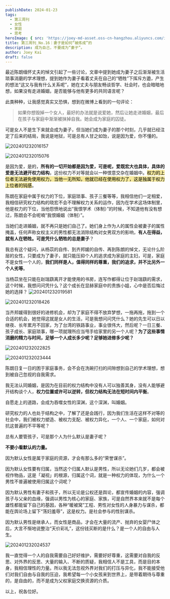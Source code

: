 ```yaml
---
publishDate: 2024-01-23
tags:
  - 第三周刊
  - 女性
  - 家庭
  - 思考
heroImage: { src: 'https://joey-md-asset.oss-cn-hangzhou.aliyuncs.com/img/202401232013641.jpeg', inferSize: true}
title: 第三周刊_No.16｜妻子是如何“被炼成”的
description: 成为自己，不要成为“妻子”。
author: Joey Kai
draft: false
---
```

最近陈朗缅怀丈夫的悼文引起了一些讨论，文章中提到她成为妻子之后渐渐被生活琐事消磨的学术理想，提到她作为妻子看着丈夫在自己的“牺牲”下挥斥方遒，产生的想法“这又与我有什么关系呢”，她在丈夫与朋友畅谈哲学、社会时，也会暗暗地想，如果没有走进婚姻，是否能够与他有更多的共同语言呢？

此类种种，让我感觉真实又恐惧，想到在微博上看到的一句评论：
>如果你想毁掉一个女人，最好的办法就是说爱她，然后让她走进婚姻，最后在孩子与家庭中渐渐被抹掉自我。她会成为家庭的囚徒。

可是女人不是生下来就会成为妻子，但当她们成为妻子的那个时刻，几乎就已经注定了后来的结局，我说是地狱，可是总有人甘之如饴，说是因为爱，你不懂的。

![202401232016157](../assets/2024/202401232016157.png)

![202401232015076](../assets/2024/202401232015076.png)

是因为爱，是的，**所有的一切开始都是因为爱，可是呢，爱既宏大也具体，具体的爱是无法避开权力结构**，这份权力不对等就会以一种恨意交杂在婚姻中。<mark style="background: #F6E99E;">权力的上位者无法避免使用权力，当他一无所知，他就已经在使用权力了，这是独属于权力上位者的钝感</mark>。

陈朗在家庭中属于权力的下位，家庭琐事、孩子三餐等等，我相信他们一定相爱，我相信研究权力结构的晓宏不会不理解权力关系的运作，因为在学术这场体制里，他是权力的下位，当他怨愤地说出“我恨学术（体制）”的时候，不知道他有没有想过，陈朗会不会呢喃“我恨婚姻（体制）”。

当她们走进婚姻，就不再只是她们自己了。她们身上作为人的属性会被妻子的属性掩盖，任何声称女权主义的男性都无法消除结构对女男双方的影响，**有人在得益，就有人在牺牲。可是凭什么牺牲的总是妻子**？

我总有这个疑问，从杨苡的自传、到齐邦媛的自传、再到陈朗的悼文，无论什么阶层的女性，只要成为了妻子，就只能压抑个人的追求成为家庭的主妇，可是，家庭不是女性一个人的，**我们同样是人，值得同样的尊重，我们的追求，并不比另外一个人劣等**。

当杨苡坐在只能在赵瑞蕻离开才能使用的书房，连写作都得让位于赵瑞蕻的需求，这个时候，我想问问凭什么？这个成长在显赫家庭中的贵族小姐，心中是否后悔过她的选择？
![202401232019581](../assets/2024/202401232019581.png)

![202401232018426](../assets/2024/202401232018426.png)


当齐邦媛得到很好的进修机会，却为了家庭不得不放弃梦想，一拖再拖，拖到一个合适的机会，她觉得这就是女人的生活，可是我想问问凭什么？她的先生可以日以继夜、长年累月不回家，为了台湾的铁路事业，事业很伟大，然后呢？一日三餐、孩子成长、家庭琐事，哪一项就理所应当甩手给家里的另一个人呢？**为了这些事情消磨的精力与时间，足够一个人成长多少呢？足够她进修多少呢？**

![202401232022825](../assets/2024/202401232022825.png)

![202401232023444](../assets/2024/202401232023444.png)


陈朗日复一日的困于家庭事务，会不会在洗碗打扫的间隙想到自己的学术理想，想到被自己忽视的自我需求。

我无法认同婚姻，是因为在目前的权力结构中没有人可以独善其身，没有人能够避开结构谈个人，**权力位置或许可以逆转，但权力结构无法在短时间内平衡**。

自愿走上的道路，会成为吞噬女性的深渊，这个深渊，叫婚姻。

研究权力的人也处于结构之中，了解了还是会践行，因为我们生活在这样不对等的社会中，我们被权力塑造、被权力支配、被权力异化，一个人、一个家庭，如何对抗这普遍的不平等呢？

总有人要管孩子，可是那个人为什么默认是妻子呢？

**不要小看默认的力量。**

因为默认女性是属于家庭的资源，才会有那么多的“荣誉谋杀”。

因为默认女性要有归属，当然这个归属人默认是男性，所以无论她们几岁，都会被视作物品，这是「凝视」的根源，归属这个词，就是一种权力的体现，为什么一个男性不普遍被使用归属这个词呢？

因为默认男性有妻子和孩子，所以无论是公权还是舆论，都宣传婚姻的内容，强调孩子与父亲的血缘，强调以男性为核心的家庭、家族，可是自然界本来就不是每个雄性都能留下自己的基因，各种“暖被窝”工程、男性对女性的人身暴力与谋杀，都能在舆论场上留下“荡妇羞辱”，这是权力。是社会参与的性别谋杀。

因为默认男性是继承人，而女性是商品，才会在大量的流产、抛弃的女婴尸体之后，大言不惭地说整治“天价彩礼”，这份钱买断的是什么？是一个人的自由与人生。

![202401232024537](../assets/2024/202401232024537.jpg)

我一直觉得一个人的自我需要自己好好维护，需要好好尊重，这需要对自我的反思、对外界的反思、大量的输入、不断的质疑，我相信人不是工具，而是目的本身，我相信理性的力量。所以我无法忽视外界对我们的打压与异化，我不能接受他们对我们自由与自我的压迫，我希望每一个小女孩来到世界上，是带着期待与尊重的，是自由的，而不是成为父权家庭交换资源的介质。

以上，祝各位好。
